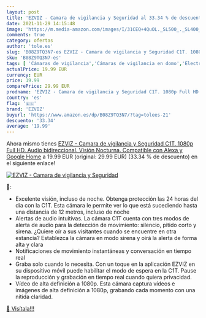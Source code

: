 ```yaml
---
layout: post
title: 'EZVIZ - Camara de vigilancia y Seguridad al 33.34 % de descuento'
date: 2021-11-29 14:15:48
image: 'https://m.media-amazon.com/images/I/31CEQ+4QuOL._SL500_._SL400_.jpg'
comments: true
category: ofertas
author: 'tole.es'
slug: 'B08Z9TQ3N7-es EZVIZ - Camara de vigilancia y Seguridad C1T. 1080p Full...'
sku: 'B08Z9TQ3N7-es'
tags: [ 'Cámaras de vigilancia','Cámaras de vigilancia en domo','Electrónica','Fotografía y videocámaras','alexa','ezviz','google','home', ]
actualPrice: 19.99 EUR
currency: EUR
price: 19.99
comparePrice: 29.99 EUR
prodname: 'EZVIZ - Camara de vigilancia y Seguridad C1T. 1080p Full HD. Audio bidireccional. Visión Nocturna. Compatible con Alexa y Google Home'
country: 'es'
flag: '🇪🇸'
brand: 'EZVIZ'
buyurl: 'https://www.amazon.es/dp/B08Z9TQ3N7/?tag=tolees-21'
descuento: '33.34'
average: '19.99'
---
```


Ahora mismo tienes [EZVIZ - Camara de vigilancia y Seguridad C1T. 1080p Full HD. Audio bidireccional. Visión Nocturna. Compatible con Alexa y Google Home](https://www.amazon.es/dp/B08Z9TQ3N7/?tag=tolees-21) a 19.99 EUR (original: 29.99 EUR) (33.34 %  de descuento) en el siguiente enlace!

[![EZVIZ - Camara de vigilancia y Seguridad](https://m.media-amazon.com/images/I/31CEQ+4QuOL._SL500_._SL400_.jpg)](https://www.amazon.es/dp/B08Z9TQ3N7/?tag=tolees-21)

🔎:

- Excelente visión, incluso de noche. Obtenga protección las 24 horas del día con la C1T. Esta cámara le permite ver lo que está sucediendo hasta una distancia de 12 metros, incluso de noche
- Alertas de audio intuitivas. La cámara C1T cuenta con tres modos de alerta de audio para la detección de movimiento: silencio, pitido corto y sirena. ¿Quiere oír a sus visitantes cuando se encuentre en otra estancia? Establezca la cámara en modo sirena y oirá la alerta de forma alta y clara
- Notificaciones de movimiento instantáneas y conversación en tiempo real
- Graba solo cuando lo necesita. Con un toque en la aplicación EZVIZ en su dispositivo móvil puede habilitar el modo de espera en la C1T. Pause la reproducción y grabación en tiempo real cuando quiera privacidad.
- Vídeo de alta definición a 1080p. Esta cámara captura vídeos e imágenes de alta definición a 1080p, grabando cada momento con una nítida claridad.

[🛒 Visítala!!!](https://www.amazon.es/dp/B08Z9TQ3N7/?tag=tolees-21)
